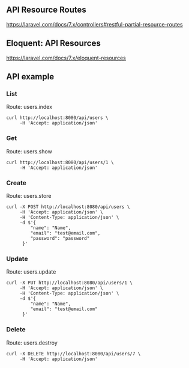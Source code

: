 ## API Resource Routes

https://laravel.com/docs/7.x/controllers#restful-partial-resource-routes

## Eloquent: API Resources

https://laravel.com/docs/7.x/eloquent-resources

## API example

### List

Route: users.index

```shell script
curl http://localhost:8080/api/users \
     -H 'Accept: application/json'
```

### Get

Route: users.show

```shell script
curl http://localhost:8080/api/users/1 \
     -H 'Accept: application/json'
```

### Create

Route: users.store

```shell script
curl -X POST http://localhost:8080/api/users \
     -H 'Accept: application/json' \
     -H 'Content-Type: application/json' \
     -d $'{
         "name": "Name",
         "email": "test@email.com",
         "password": "password"
      }'
```

### Update

Route: users.update

```shell script
curl -X PUT http://localhost:8080/api/users/1 \
     -H 'Accept: application/json' \
     -H 'Content-Type: application/json' \
     -d $'{
         "name": "Name",
         "email": "test@email.com"
      }'
```

### Delete

Route: users.destroy

```shell script
curl -X DELETE http://localhost:8080/api/users/7 \
     -H 'Accept: application/json'
```
